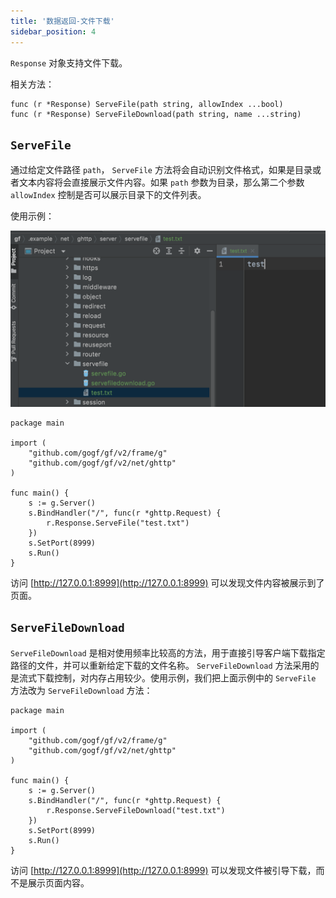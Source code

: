 ```yaml
---
title: '数据返回-文件下载'
sidebar_position: 4
---
```


`Response` 对象支持文件下载。

相关方法：

```
func (r *Response) ServeFile(path string, allowIndex ...bool)
func (r *Response) ServeFileDownload(path string, name ...string)
```

## `ServeFile`

通过给定文件路径 `path`， `ServeFile` 方法将会自动识别文件格式，如果是目录或者文本内容将会直接展示文件内容。如果 `path` 参数为目录，那么第二个参数 `allowIndex` 控制是否可以展示目录下的文件列表。

使用示例：

![](/markdown/c4095c4d0802dbe7579161cab5666402.png)

```
package main

import (
	"github.com/gogf/gf/v2/frame/g"
	"github.com/gogf/gf/v2/net/ghttp"
)

func main() {
	s := g.Server()
	s.BindHandler("/", func(r *ghttp.Request) {
		r.Response.ServeFile("test.txt")
	})
	s.SetPort(8999)
	s.Run()
}
```

访问 [http://127.0.0.1:8999](http://127.0.0.1:8999) 可以发现文件内容被展示到了页面。

## `ServeFileDownload`

`ServeFileDownload` 是相对使用频率比较高的方法，用于直接引导客户端下载指定路径的文件，并可以重新给定下载的文件名称。 `ServeFileDownload` 方法采用的是流式下载控制，对内存占用较少。使用示例，我们把上面示例中的 `ServeFile` 方法改为 `ServeFileDownload` 方法：

```
package main

import (
	"github.com/gogf/gf/v2/frame/g"
	"github.com/gogf/gf/v2/net/ghttp"
)

func main() {
	s := g.Server()
	s.BindHandler("/", func(r *ghttp.Request) {
		r.Response.ServeFileDownload("test.txt")
	})
	s.SetPort(8999)
	s.Run()
}
```

访问 [http://127.0.0.1:8999](http://127.0.0.1:8999) 可以发现文件被引导下载，而不是展示页面内容。